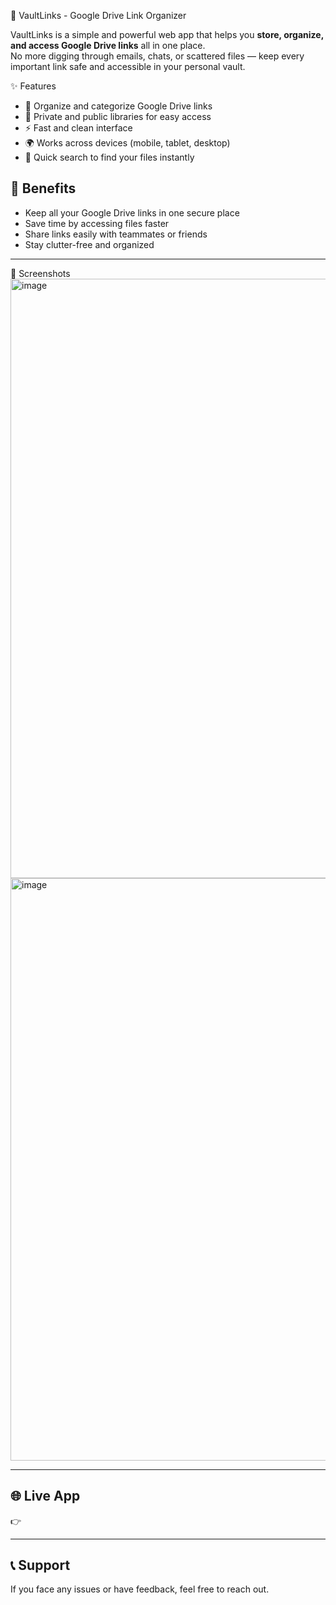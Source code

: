  🔗 VaultLinks - Google Drive Link Organizer

VaultLinks is a simple and powerful web app that helps you **store, organize, and access Google Drive links** all in one place.  
No more digging through emails, chats, or scattered files — keep every important link safe and accessible in your personal vault.  



✨ Features
- 📂 Organize and categorize Google Drive links  
- 🔐 Private and public libraries for easy access  
- ⚡ Fast and clean interface  
- 🌍 Works across devices (mobile, tablet, desktop)  
- 🔎 Quick search to find your files instantly  



## 🚀 Benefits
- Keep all your Google Drive links in one secure place  
- Save time by accessing files faster  
- Share links easily with teammates or friends  
- Stay clutter-free and organized  

---

📸 Screenshots  
<img width="1919" height="959" alt="image" src="https://github.com/user-attachments/assets/c384b5eb-7aa2-4a83-a3e6-ff07b4fb20f2" />
<img width="1909" height="932" alt="image" src="https://github.com/user-attachments/assets/e0c189c5-cdc5-4145-8422-c8ffa9f07593" />


---

## 🌐 Live App
👉

---

## 📞 Support
If you face any issues or have feedback, feel free to reach out.  
